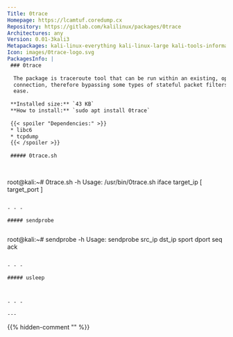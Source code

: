 ```yaml
---
Title: 0trace
Homepage: https://lcamtuf.coredump.cx
Repository: https://gitlab.com/kalilinux/packages/0trace
Architectures: any
Version: 0.01-3kali3
Metapackages: kali-linux-everything kali-linux-large kali-tools-information-gathering 
Icon: images/0trace-logo.svg
PackagesInfo: |
 ### 0trace
 
  The package is traceroute tool that can be run within an existing, open TCP
  connection, therefore bypassing some types of stateful packet filters with
  ease.
 
 **Installed size:** `43 KB`  
 **How to install:** `sudo apt install 0trace`  
 
 {{< spoiler "Dependencies:" >}}
 * libc6 
 * tcpdump
 {{< /spoiler >}}
 
 ##### 0trace.sh
 
 
 ```
 root@kali:~# 0trace.sh -h
 Usage: /usr/bin/0trace.sh iface target_ip [ target_port ]
 ```
 
 - - -
 
 ##### sendprobe
 
 
 ```
 root@kali:~# sendprobe -h
 Usage: sendprobe src_ip dst_ip sport dport seq ack
 ```
 
 - - -
 
 ##### usleep
 
 
 
 - - -
 
---
```

{{% hidden-comment "<!--Do not edit anything above this line-->" %}}

